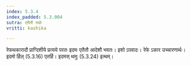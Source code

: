 ```yaml
---
index: 5.3.4
index_padded: 5.3.004
sutra: एतैतौ रथोः
vritti: kashika

---
```

रेफथकारादौ प्राग्दिशीये प्रत्यये परतः इदमः एतैतौ आदेशौ भवतः। इशो ऽपवादः। रेफे ऽकार उच्चारणार्थः। इदमो र्हिल् (5.3.16) एतर्हि। इदमस् थमुः (5.3.24) इत्थम्।
